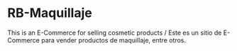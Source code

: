 # RB-Maquillaje
This is an E-Commerce for selling cosmetic products / Este es un sitio de E-Commerce para vender productos de maquillaje, entre otros.
